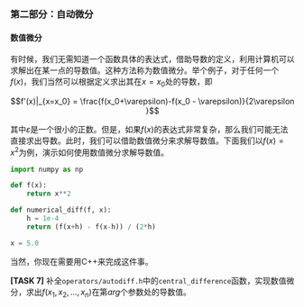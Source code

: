 ### 第二部分：自动微分

#### 数值微分

有时候，我们无需知道一个函数具体的表达式，借助导数的定义，利用计算机可以求解出在某一点的导数值。这种方法称为数值微分。举个例子，对于任何一个$f(x)$，我们当然可以根据定义求出其在$x=x_0$处的导数，即

$$f'(x)|_{x=x_0} = \frac{f(x_0+\varepsilon)-f(x_0 - \varepsilon)}{2\varepsilon }$$

其中$\varepsilon$是一个很小的正数。但是，如果$f(x)$的表达式非常复杂，那么我们可能无法直接求出导数。此时，我们可以借助数值微分来求解导数值。下面我们以$f(x)=x^2$为例，演示如何使用数值微分求解导数值。

```python
import numpy as np

def f(x):
    return x**2

def numerical_diff(f, x):
    h = 1e-4
    return (f(x+h) - f(x-h)) / (2*h)

x = 5.0
```

当然，你现在需要用C++来完成这件事。

**[TASK 7]** 补全`operators/autodiff.h`中的`central_difference`函数，实现数值微分，求出$f(x_1, x_2, ..., x_n)$在第$arg$个参数处的导数值。



